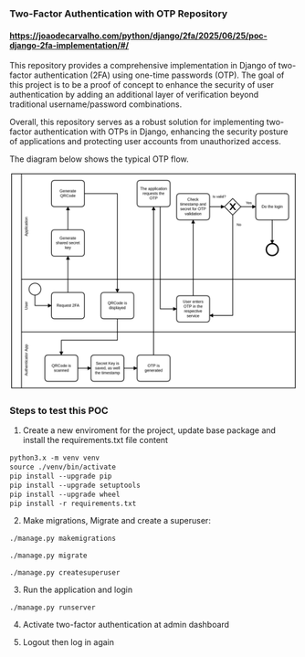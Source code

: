 
### Two-Factor Authentication with OTP Repository
#### https://joaodecarvalho.com/python/django/2fa/2025/06/25/poc-django-2fa-implementation/#/

This repository provides a comprehensive implementation in Django of two-factor 
authentication (2FA) using one-time passwords (OTP). 
The goal of this project is to be a proof of concept to enhance the 
security of user authentication by adding an additional 
layer of verification beyond traditional 
username/password combinations.

Overall, this repository serves as a robust solution for implementing 
two-factor authentication with OTPs in Django, enhancing the security posture
of applications and protecting user accounts from unauthorized access.

The diagram below shows the typical OTP flow.

![Image](https://raw.githubusercontent.com/jdcarvalho/otpauth/master/custom_admin/static/img/otp-flow.png)

### Steps to test this POC
1. Create a new enviroment for the project, update base package and install 
the requirements.txt file content
```shell
python3.x -m venv venv
source ./venv/bin/activate
pip install --upgrade pip
pip install --upgrade setuptools
pip install --upgrade wheel
pip install -r requirements.txt
```

2. Make migrations, Migrate and create a superuser:

```shell
./manage.py makemigrations
```
```shell
./manage.py migrate
```
```shell
./manage.py createsuperuser
```

3. Run the application and login

```shell
./manage.py runserver
```

4. Activate two-factor authentication at admin dashboard

5. Logout then log in again
